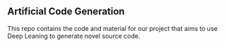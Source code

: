 ## Artificial Code Generation
This repo contains the code and material for our project that aims to use Deep Leaning to generate novel source code.
